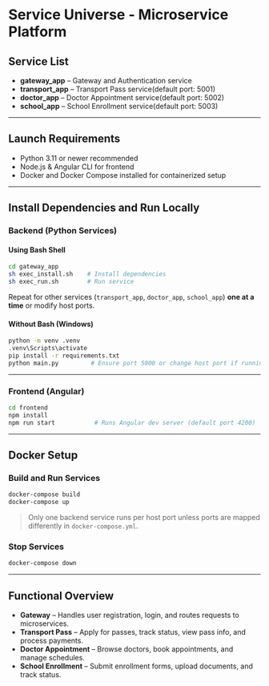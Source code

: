 # Service Universe - Microservice Platform

## Service List

* **gateway_app** – Gateway and Authentication service
* **transport_app** – Transport Pass service(default port: 5001)
* **doctor_app** – Doctor Appointment service(default port: 5002)
* **school_app** – School Enrollment service(default port: 5003)

---

## Launch Requirements

* Python 3.11 or newer recommended
* Node.js & Angular CLI for frontend
* Docker and Docker Compose installed for containerized setup

---

## Install Dependencies and Run Locally

### Backend (Python Services)

#### Using Bash Shell

```bash
cd gateway_app
sh exec_install.sh    # Install dependencies
sh exec_run.sh        # Run service
```

Repeat for other services (`transport_app`, `doctor_app`, `school_app`) **one at a time** or modify host ports.

#### Without Bash (Windows)

```bash
python -m venv .venv
.venv\Scripts\activate
pip install -r requirements.txt
python main.py         # Ensure port 5000 or change host port if running multiple services
```

---

### Frontend (Angular)

```bash
cd frontend
npm install
npm run start           # Runs Angular dev server (default port 4200)
```

---

## Docker Setup

### Build and Run Services

```bash
docker-compose build
docker-compose up
```

> Only one backend service runs per host port unless ports are mapped differently in `docker-compose.yml`.

### Stop Services

```bash
docker-compose down
```

---

## Functional Overview

* **Gateway** – Handles user registration, login, and routes requests to microservices.
* **Transport Pass** – Apply for passes, track status, view pass info, and process payments.
* **Doctor Appointment** – Browse doctors, book appointments, and manage schedules.
* **School Enrollment** – Submit enrollment forms, upload documents, and track status.
